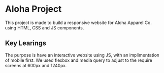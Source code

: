 # Aloha Project

This project is made to build a responsive website for Aloha Apparel Co. using HTML, CSS and JS components.

## Key Learings

The purpose is have an interactive website using JS, with an implimentation of mobile first. We used flexbox and media query to adjust to the require screens at 600px and 1240px.
